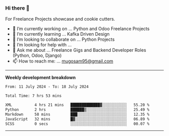 ### Hi there 👋 



For Freelance Projects showcase and cookie cutters.

- 🔭 I’m currently working on ... Python and Odoo Freelance Projects
- 🌱 I’m currently learning ... Kafka Driven Design
- 👯 I’m looking to collaborate on ... Python Projects
- 🤔 I’m looking for help with ...
- 💬 Ask me about ... Freelance Gigs and Backend Developer Roles (Python, Odoo, Django)
- 📫 How to reach me: ... mugosam95@gmail.com
---------
**Weekly development breakdown**
<!--START_SECTION:waka-->

```txt
From: 11 July 2024 - To: 18 July 2024

Total Time: 7 hrs 53 mins

XML          4 hrs 21 mins   █████████████▓░░░░░░░░░░░   55.20 %
Python       2 hrs           ██████▒░░░░░░░░░░░░░░░░░░   25.49 %
Markdown     58 mins         ███░░░░░░░░░░░░░░░░░░░░░░   12.35 %
JavaScript   32 mins         █▓░░░░░░░░░░░░░░░░░░░░░░░   06.89 %
SCSS         0 secs          ░░░░░░░░░░░░░░░░░░░░░░░░░   00.07 %
```

<!--END_SECTION:waka-->

----------


